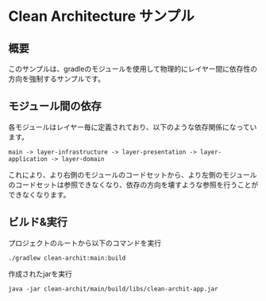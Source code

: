 # Clean Architecture サンプル

## 概要

このサンプルは、gradleのモジュールを使用して物理的にレイヤー間に依存性の方向を強制するサンプルです。

## モジュール間の依存

各モジュールはレイヤー毎に定義されており、以下のような依存関係になっています。

```
main -> layer-infrastructure -> layer-presentation -> layer-application -> layer-domain
```

これにより、より右側のモジュールのコードセットから、より左側のモジュールのコードセットは参照できなくなり、依存の方向を壊すような参照を行うことができなくなります。

## ビルド&実行

プロジェクトのルートから以下のコマンドを実行

```
./gradlew clean-archit:main:build
```

作成されたjarを実行

```
java -jar clean-archit/main/build/libs/clean-archit-app.jar
```
